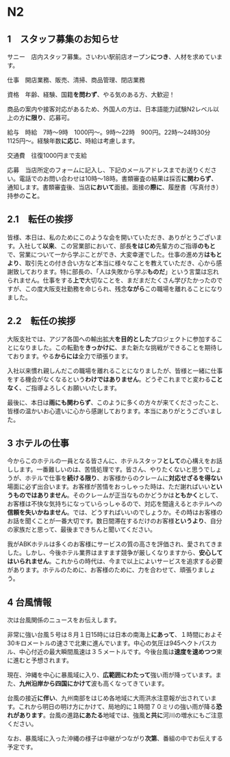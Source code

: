 # N2

## 1　スタッフ募集のお知らせ

サニー　店内スタッフ募集。さいわい駅前店オープン**につき**、人材を求めています。

仕事　開店業務、販売、清掃、商品管理、閉店業務

資格　年齢、経験、国籍**を問わず**、やる気のある方、大歓迎！

商品の案内や接客対応があるため、外国人の方は、日本語能力試験N2レベル以上の方**に限り**、応募可。

給与　時給　7時〜9時　1000円〜。9時〜22時　900円。22時〜24時30分　1125円〜。経験年数**に応じ**、時給は考慮します。

交通費　往復1000円まで支給

応募　当店所定のフォームに記入し、下記のメールアドレスまでお送りください。電話でのお問い合わせは10時〜18時。書類審査の結果は採否**に関わらず**、通知します。書類審査後、当店**において**面接。面接の**際に**、履歴書（写真付き）持参の**こと**。

## 2.1　転任の挨拶

皆様、本日は、私のためにこのような会を開いていただき、ありがとうございます。入社して**以来**、この営業部において、部長**をはじめ**先輩方のご指導**のもと**で、営業について一から学ぶことができ、大変幸運でした。仕事の進め方**はもとより**、取引先との付き合い方など本当に様々なことを教えていただき、心から感謝致しております。特に部長の、「人は失敗から学ぶ**ものだ**」という言葉は忘れられません。仕事をする**上で**大切なことを、まだまだたくさん学びたかったのですが、この度大阪支社勤務を命じられ、残念**ながら**この職場を離れることになりました。

## 2.2　転任の挨拶

大阪支社では、アジア各国への輸出拡大**を目的とした**プロジェクトに参加することになりました。この転勤を**きっかけに**、また新たな挑戦ができることを期待しております。やる**からには**全力で頑張ります。

入社以来慣れ親しんだこの職場を離れることになりましたが、皆様と一緒に仕事をする機会がなくなるという**わけではありません**。どうぞこれまでと変わる**ことなく**、ご指導よろしくお願いいたします。

最後に、本日は**雨にも関わらず**、このように多くの方々が来てくださったこと、皆様の温かいお心遣いに心から感謝しております。本当にありがとうございました。

## 3 ホテルの仕事

今からこのホテルの一員となる皆さんに、ホテルスタッフ**として**の心構えをお話しします。一番難しいのは、苦情処理です。皆さん、やりたくないと思うでしょうが、ホテルで仕事を**続ける限り**、お客様からのクレームに**対応せざるを得ない**場面に必ず出合います。お客様が苦情をおっしゃった時は、ただ謝ればいい**というものではありません**。そのクレームが正当なものかどうかは**ともかく**として、お客様は不快な気持ちになっていらっしゃるので、対応を間違えるとホテルへの**信頼を失いかねません**。では、どうすればいいのでしょうか。その時はお客様のお話を聞くことが一番大切です。数日間滞在するだけのお客様**というより**、自分の家族だと思って、最後まできちんと聞いてください。

我がABKホテルは多くのお客様にサービスの質の高さを評価され、愛されてきました。しかし、今後ホテル業界はますます競争が厳しくなりますから、**安心してはいられません**。これからの時代は、今まで以上によいサービスを追求する必要があります。ホテルのために、お客様のために、力を合わせて、頑張りましょう。

## 4 台風情報

次は台風関係のニュースをお伝えします。

非常に強い台風５号は８月１日15時には日本の南海上**にあって**、１時間におよそ30キロメートルの速さで北東に進んでいます。中心の気圧は945ヘクトパスカル、中心付近の最大瞬間風速は３５メートルです。今後台風は**速度を速めつつ**東に進むと予想されます。

現在、沖縄を中心に暴風域に入り、**広範囲にわたって**強い雨が降っています。また、**九州沿岸から四国にかけて**波も高くなってきています。

台風の接近**に伴い**、九州南部をはじめ各地域に大雨洪水注意報が出されています。これから明日の明け方にかけて、局地的に１時間７０ミリの強い雨が降る**恐れがあります**。台風の進路**にあたる**地域では、強風**と共に**河川の増水にもご注意ください。

なお、暴風域に入った沖縄の様子は中継がつながり**次第**、番組の中でお伝えする予定です。
